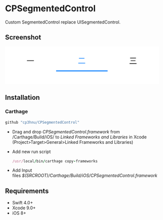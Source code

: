 # CPSegmentedControl
Custom SegmentedControl replace UISegmentedControl.

## Screenshot

![](demo.png)

## Installation

### Carthage

```swift
github "cp3hnu/CPSegmentedControl"
```

* Drag and drop *CPSegmentedControl.framework* from /Carthage/Build/iOS/ to *Linked Frameworks and Libraries* in Xcode (Project>Target>General>Linked Frameworks and Libraries)

* Add new run script

  ```ruby
  /usr/local/bin/carthage copy-frameworks
  ```

* Add Input files *$(SRCROOT)/Carthage/Build/iOS/CPSegmentedControl.framework*




## Requirements

- Swift 4.0+
- Xcode 9.0+
- iOS 8+